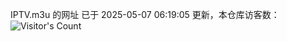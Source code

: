 IPTV.m3u 的网址 已于 2025-05-07 06:19:05 更新，本仓库访客数：![Visitor's Count](https://profile-counter.glitch.me/hero1898_tv/count.svg)
